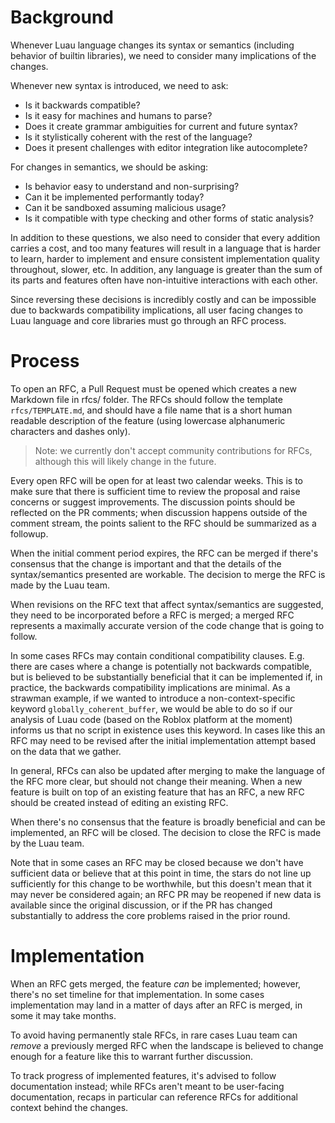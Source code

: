 Background
===

Whenever Luau language changes its syntax or semantics (including behavior of builtin libraries), we need to consider many implications of the changes.

Whenever new syntax is introduced, we need to ask:

- Is it backwards compatible?
- Is it easy for machines and humans to parse?
- Does it create grammar ambiguities for current and future syntax?
- Is it stylistically coherent with the rest of the language?
- Does it present challenges with editor integration like autocomplete?

For changes in semantics, we should be asking:

- Is behavior easy to understand and non-surprising?
- Can it be implemented performantly today?
- Can it be sandboxed assuming malicious usage?
- Is it compatible with type checking and other forms of static analysis?

In addition to these questions, we also need to consider that every addition carries a cost, and too many features will result in a language that is harder to learn, harder to implement and ensure consistent implementation quality throughout, slower, etc. In addition, any language is greater than the sum of its parts and features often have non-intuitive interactions with each other.

Since reversing these decisions is incredibly costly and can be impossible due to backwards compatibility implications, all user facing changes to Luau language and core libraries must go through an RFC process.

Process
===

To open an RFC, a Pull Request must be opened which creates a new Markdown file in rfcs/ folder. The RFCs should follow the template `rfcs/TEMPLATE.md`, and should have a file name that is a short human readable description of the feature (using lowercase alphanumeric characters and dashes only).

> Note: we currently don't accept community contributions for RFCs, although this will likely change in the future.

Every open RFC will be open for at least two calendar weeks. This is to make sure that there is sufficient time to review the proposal and raise concerns or suggest improvements. The discussion points should be reflected on the PR comments; when discussion happens outside of the comment stream, the points salient to the RFC should be summarized as a followup.

When the initial comment period expires, the RFC can be merged if there's consensus that the change is important and that the details of the syntax/semantics presented are workable. The decision to merge the RFC is made by the Luau team.

When revisions on the RFC text that affect syntax/semantics are suggested, they need to be incorporated before a RFC is merged; a merged RFC represents a maximally accurate version of the code change that is going to follow.

In some cases RFCs may contain conditional compatibility clauses. E.g. there are cases where a change is potentially not backwards compatible, but is believed to be substantially beneficial that it can be implemented if, in practice, the backwards compatibility implications are minimal. As a strawman example, if we wanted to introduce a non-context-specific keyword `globally_coherent_buffer`, we would be able to do so if our analysis of Luau code (based on the Roblox platform at the moment) informs us that no script in existence uses this keyword. In cases like this an RFC may need to be revised after the initial implementation attempt based on the data that we gather.

In general, RFCs can also be updated after merging to make the language of the RFC more clear, but should not change their meaning. When a new feature is built on top of an existing feature that has an RFC, a new RFC should be created instead of editing an existing RFC.

When there's no consensus that the feature is broadly beneficial and can be implemented, an RFC will be closed. The decision to close the RFC is made by the Luau team.

Note that in some cases an RFC may be closed because we don't have sufficient data or believe that at this point in time, the stars do not line up sufficiently for this change to be worthwhile, but this doesn't mean that it may never be considered again; an RFC PR may be reopened if new data is available since the original discussion, or if the PR has changed substantially to address the core problems raised in the prior round.

Implementation
===

When an RFC gets merged, the feature *can* be implemented; however, there's no set timeline for that implementation. In some cases implementation may land in a matter of days after an RFC is merged, in some it may take months.

To avoid having permanently stale RFCs, in rare cases Luau team can *remove* a previously merged RFC when the landscape is believed to change enough for a feature like this to warrant further discussion.

To track progress of implemented features, it's advised to follow documentation instead; while RFCs aren't meant to be user-facing documentation, recaps in particular can reference RFCs for additional context behind the changes.
